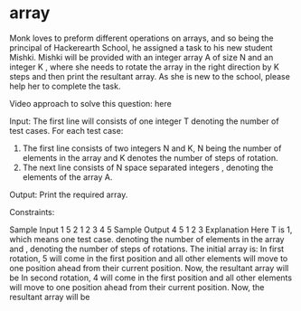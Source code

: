 # array
Monk loves to preform different operations on arrays, and so being the principal of Hackerearth School, he assigned a task to his new student Mishki. Mishki will be provided with an integer array A of size N and an integer K , where she needs to rotate the array in the right direction by K steps and then print the resultant array. As she is new to the school, please help her to complete the task.

Video approach to solve this question: here

Input:
The first line will consists of one integer T denoting the number of test cases.
For each test case:
1) The first line consists of two integers N and K, N being the number of elements in the array and K denotes the number of steps of rotation.
2) The next line consists of N space separated integers , denoting the elements of the array A.

Output:
Print the required array.

Constraints:




Sample Input
1
5 2
1 2 3 4 5
Sample Output
4 5 1 2 3
Explanation
Here T is 1, which means one test case.
 denoting the number of elements in the array and , denoting the number of steps of rotations.
The initial array is: 
In first rotation, 5 will come in the first position and all other elements will move to one position ahead from their current position. Now, the resultant array will be 
In second rotation, 4 will come in the first position and all other elements will move to one position ahead from their current position. Now, the resultant array will be 
